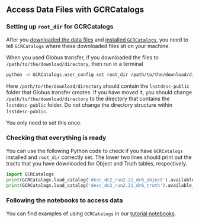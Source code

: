 <!--- Do not delete this line, it is needed for jinja_markdown to render this page correctly -->
## Access Data Files with GCRCatalogs

### Setting up `root_dir` for GCRCatalogs

After you [downloaded the data files]({{url_for('download_doc')}}) and [installed `GCRCatalogs`]({{url_for('install_gcr_doc')}}),
you need to tell `GCRCatalogs` where these downloaded files sit on your machine. 

When you used Globus transfer, if you downloaded the files to `/path/to/the/download/directory`, then run in a terminal

```bash
python -m GCRCatalogs.user_config set root_dir /path/to/the/download/directory
```

Here `/path/to/the/download/directory` should contain the `lsstdesc-public` folder that Globus transfer creates. 
If you have moved it, you should change `/path/to/the/download/directory` to the directory that contains the `lsstdesc-public` folder.
Do not change the directory structure within `lsstdesc-public`. 

You only need to set this once. 

### Checking that everything is ready

You can use the following Python code to check if you have `GCRCatalogs` installed and `root_dir` correctly set.
The lower two lines should print out the tracts that you have downloaded for Object and Truth tables, respectively.

```python
import GCRCatalogs
print(GCRCatalogs.load_catalog('desc_dc2_run2.2i_dr6_object').available_tracts)
print(GCRCatalogs.load_catalog('desc_dc2_run2.2i_dr6_truth').available_tracts)
```

### Following the notebooks to access data

You can find examples of using `GCRCatalogs` in our [tutorial notebooks](https://github.com/LSSTDESC/DC2-Public-Release/tree/main/notebooks).

